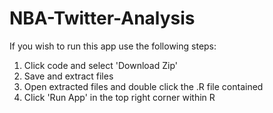# NBA-Twitter-Analysis
If you wish to run this app use the following steps:
  1. Click code and select 'Download Zip'
  2. Save and extract files
  3. Open extracted files and double click the .R file contained
  4. Click 'Run App' in the top right corner within R
